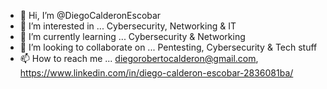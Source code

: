 - 👋 Hi, I’m @DiegoCalderonEscobar
- 👀 I’m interested in ... Cybersecurity, Networking & IT
- 🌱 I’m currently learning ... Cybersecurity & Networking
- 💞️ I’m looking to collaborate on ... Pentesting, Cybersecurity & Tech stuff
- 📫 How to reach me ... diegorobertocalderon@gmail.com, https://www.linkedin.com/in/diego-calderon-escobar-2836081ba/

<!---
DiegoCalderonEscobar/DiegoCalderonEscobar is a ✨ special ✨ repository because its `README.md` (this file) appears on your GitHub profile.
You can click the Preview link to take a look at your changes.
--->
